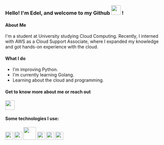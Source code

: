 ### Hello! I'm Edel, and welcome to my Github <img src="https://raw.githubusercontent.com/MartinHeinz/MartinHeinz/master/wave.gif" width="30px"> !

#### About Me
I'm a student at University studying Cloud Computing. Recently, I interned with AWS as a Cloud Support Associate, where I expanded my knowledge and got hands-on experience with the cloud.

#### What I do
- I'm improving Python.
- I'm currently learning Golang.
- Learning about the cloud and programming.

#### Get to know more about me or reach out
[<img src="https://www.vectorlogo.zone/logos/linkedin/linkedin-tile.svg" width="30px">](https://www.linkedin.com/in/edelzamora/)

#### Some technologies I use:
<img src="https://upload.wikimedia.org/wikipedia/commons/thumb/9/99/Unofficial_JavaScript_logo_2.svg/768px-Unofficial_JavaScript_logo_2.svg.png" width="25px">    <img src="https://upload.wikimedia.org/wikipedia/commons/thumb/c/c3/Python-logo-notext.svg/600px-Python-logo-notext.svg.png" width="25px">  <img src="https://upload.wikimedia.org/wikipedia/commons/thumb/d/d9/Node.js_logo.svg/320px-Node.js_logo.svg.png" width="40px">    <img src="https://upload.wikimedia.org/wikipedia/commons/thumb/3/35/Tux.svg/1200px-Tux.svg.png" width="25px">   <img src="https://git-scm.com/images/logos/logomark-orange@2x.png" width="25px"> <img src="https://www.vectorlogo.zone/logos/java/java-icon.svg" width="25px">

<!--
#### Some random stats
<img align="center" src="https://github-readme-stats.vercel.app/api/top-langs/?username=edelzamora&theme=dark" />
<img align="center" src="https://github-readme-stats.vercel.app/api/?username=edelzamora&theme=dark" /> 
**edelzamora/edelzamora** is a ✨ _special_ ✨ repository because its `README.md` (this file) appears on your GitHub profile.

Here are some ideas to get you started:

- 🔭 I’m currently working on ...
- 🌱 I’m currently learning cloud services
- 👯 I’m looking to collaborate on ...
- 🤔 I’m looking for help with ...
- 💬 Ask me about ...
- 📫 How to reach me: ...
- 😄 Pronouns: ...
- ⚡ Fun fact: ...
-->
